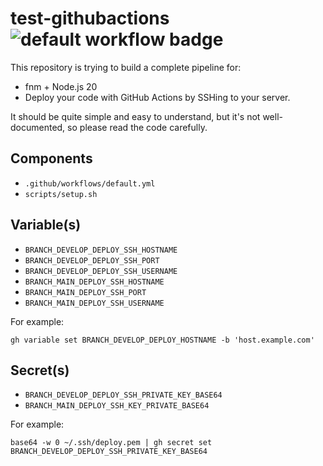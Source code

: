 # test-githubactions ![default workflow badge](https://github.com/gslin/test-githubactions/actions/workflows/default.yml/badge.svg)

This repository is trying to build a complete pipeline for:

* fnm + Node.js 20
* Deploy your code with GitHub Actions by SSHing to your server.

It should be quite simple and easy to understand, but it's not well-documented, so please read the code carefully.

## Components

* `.github/workflows/default.yml`
* `scripts/setup.sh`

## Variable(s)

* `BRANCH_DEVELOP_DEPLOY_SSH_HOSTNAME`
* `BRANCH_DEVELOP_DEPLOY_SSH_PORT`
* `BRANCH_DEVELOP_DEPLOY_SSH_USERNAME`
* `BRANCH_MAIN_DEPLOY_SSH_HOSTNAME`
* `BRANCH_MAIN_DEPLOY_SSH_PORT`
* `BRANCH_MAIN_DEPLOY_SSH_USERNAME`

For example:

    gh variable set BRANCH_DEVELOP_DEPLOY_HOSTNAME -b 'host.example.com'

## Secret(s)

* `BRANCH_DEVELOP_DEPLOY_SSH_PRIVATE_KEY_BASE64`
* `BRANCH_MAIN_DEPLOY_SSH_KEY_PRIVATE_BASE64`

For example:

    base64 -w 0 ~/.ssh/deploy.pem | gh secret set BRANCH_DEVELOP_DEPLOY_SSH_PRIVATE_KEY_BASE64
